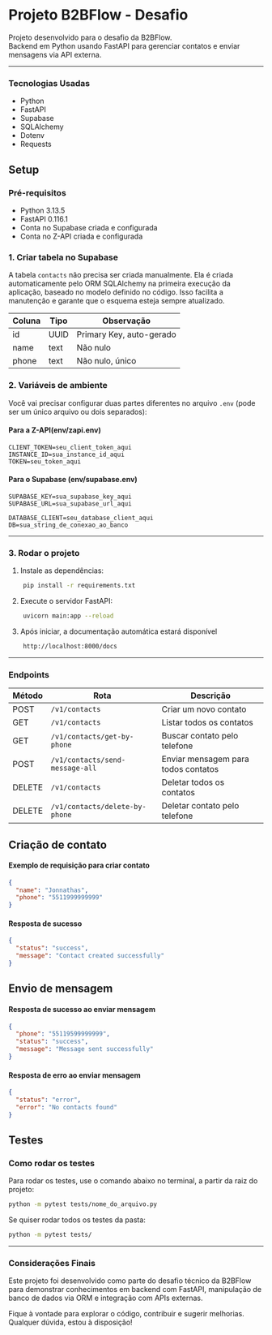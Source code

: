 # Projeto B2BFlow - Desafio

Projeto desenvolvido para o desafio da B2BFlow.  
Backend em Python usando FastAPI para gerenciar contatos e enviar mensagens via API externa.

---

### Tecnologias Usadas
- Python
- FastAPI
- Supabase
- SQLAlchemy
- Dotenv
- Requests

## Setup

### Pré-requisitos
- Python 3.13.5
- FastAPI 0.116.1
- Conta no Supabase criada e configurada
- Conta no Z-API criada e configurada 

### 1. Criar tabela no Supabase

A tabela `contacts` não precisa ser criada manualmente. Ela é criada automaticamente pelo ORM SQLAlchemy na primeira execução da aplicação, baseado no modelo definido no código. Isso facilita a manutenção e garante que o esquema esteja sempre atualizado.


| Coluna | Tipo     | Observação             |
|--------|----------|-----------------------|
| id     | UUID     | Primary Key, auto-gerado|
| name   | text     | Não nulo              |
| phone  | text     | Não nulo, único       |


### 2. Variáveis de ambiente

Você vai precisar configurar duas partes diferentes no arquivo `.env` (pode ser um único arquivo ou dois separados):

#### Para a Z-API(env/zapi.env)
```env
CLIENT_TOKEN=seu_client_token_aqui
INSTANCE_ID=sua_instance_id_aqui
TOKEN=seu_token_aqui
```

#### Para o Supabase (env/supabase.env)
```env
SUPABASE_KEY=sua_supabase_key_aqui
SUPABASE_URL=sua_supabase_url_aqui

DATABASE_CLIENT=seu_database_client_aqui
DB=sua_string_de_conexao_ao_banco
```
---

### 3. Rodar o projeto
1. Instale as dependências:

```bash
    pip install -r requirements.txt
```

2. Execute o servidor FastAPI:
```bash
    uvicorn main:app --reload
```

3. Após iniciar, a documentação automática estará disponível
```bash
    http://localhost:8000/docs
```

---




### Endpoints

| Método | Rota                    | Descrição                          |
|--------|-------------------------|----------------------------------|
| POST   | `/v1/contacts`           | Criar um novo contato             |
| GET    | `/v1/contacts`           | Listar todos os contatos          |
| GET    | `/v1/contacts/get-by-phone`   | Buscar contato pelo telefone      |
| POST   | `/v1/contacts/send-message-all` | Enviar mensagem para todos contatos
| DELETE | `/v1/contacts`           | Deletar todos os contatos         |
| DELETE | `/v1/contacts/delete-by-phone` | Deletar contato pelo telefone  |

## Criação de contato

#### Exemplo de requisição para criar contato

```json
{
  "name": "Jonnathas",
  "phone": "5511999999999"
}
```

#### Resposta de sucesso
```json
{
  "status": "success",
  "message": "Contact created successfully"
}
```


## Envio de mensagem

#### Resposta de sucesso ao enviar mensagem
```json
{
  "phone": "55119599999999",
  "status": "success",
  "message": "Message sent successfully"
}
```

#### Resposta de erro ao enviar mensagem

```json
{
  "status": "error",
  "error": "No contacts found"
}
```

## Testes

### Como rodar os testes

Para rodar os testes, use o comando abaixo no terminal, a partir da raiz do projeto:

```bash
python -m pytest tests/nome_do_arquivo.py
```
Se quiser rodar todos os testes da pasta:

```bash
python -m pytest tests/
```
---

### Considerações Finais
Este projeto foi desenvolvido como parte do desafio técnico da B2BFlow para demonstrar conhecimentos em backend com FastAPI, manipulação de banco de dados via ORM e integração com APIs externas.

Fique à vontade para explorar o código, contribuir e sugerir melhorias. Qualquer dúvida, estou à disposição!